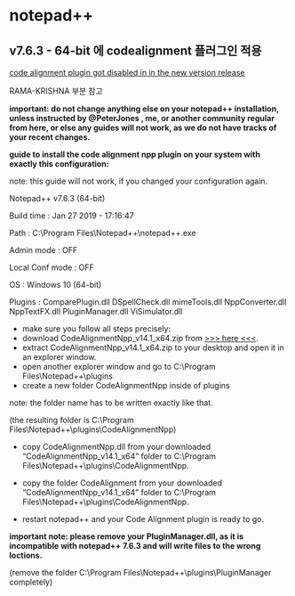 # notepad++

## v7.6.3 - 64-bit 에 codealignment 플러그인 적용

[code alignment plugin got disabled in in the new version release](https://notepad-plus-plus.org/community/topic/17125/code-alignment-plugin-got-disabled-in-in-the-new-version-release)

RAMA-KRISHNA 부분 참고

**important: do not change anything else on your notepad++ installation, unless instructed by @PeterJones , me, or another community regular from here, or else any guides will not work, as we do not have tracks of your recent changes.**

**guide to install the code alignment npp plugin on your system with exactly this configuration:**

note: this guide will not work, if you changed your configuration again.

Notepad++ v7.6.3 (64-bit)

Build time : Jan 27 2019 - 17:16:47

Path : C:\Program Files\Notepad++\notepad++.exe

Admin mode : OFF

Local Conf mode : OFF

OS : Windows 10 (64-bit)

Plugins : ComparePlugin.dll DSpellCheck.dll mimeTools.dll NppConverter.dll NppTextFX.dll PluginManager.dll ViSimulator.dll

- make sure you follow all steps precisely:
- download CodeAlignmentNpp_v14.1_x64.zip from [>>> here <<<](https://github.com/cpmcgrath/codealignment/releases/download/v14.1/CodeAlignmentNpp_v14.1_x64.zip).
- extract CodeAlignmentNpp_v14.1_x64.zip to your desktop and open it in an explorer window.
- open another explorer window and go to C:\Program Files\Notepad++\plugins
- create a new folder CodeAlignmentNpp inside of plugins

note: the folder name has to be written exactly like that.

(the resulting folder is C:\Program Files\Notepad++\plugins\CodeAlignmentNpp)

- copy CodeAlignmentNpp.dll from your downloaded “CodeAlignmentNpp_v14.1_x64” folder to C:\Program Files\Notepad++\plugins\CodeAlignmentNpp.

- copy the folder CodeAlignment from your downloaded “CodeAlignmentNpp_v14.1_x64” folder to C:\Program Files\Notepad++\plugins\CodeAlignmentNpp.

- restart notepad++ and your Code Alignment plugin is ready to go.

**important note: please remove your PluginManager.dll, as it is incompatible with notepad++ 7.6.3 and will write files to the wrong loctions.**

(remove the folder C:\Program Files\Notepad++\plugins\PluginManager completely)
